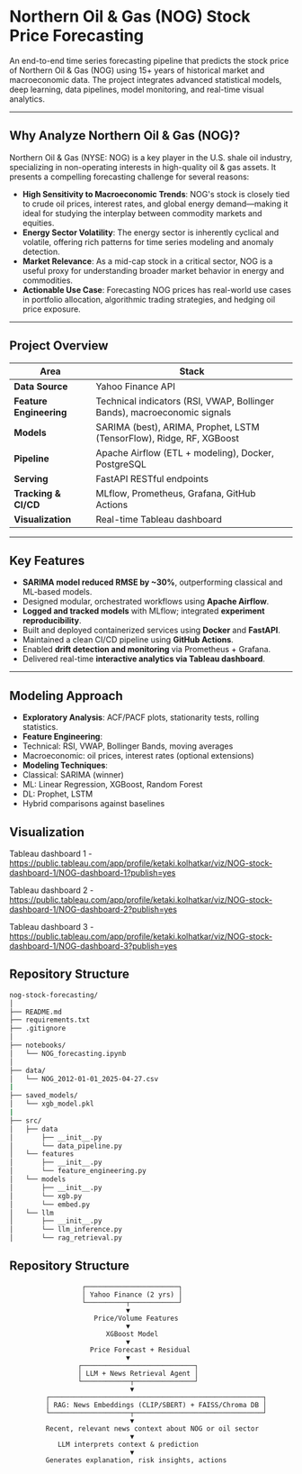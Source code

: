 # Northern Oil & Gas (NOG) Stock Price Forecasting

An end-to-end time series forecasting pipeline that predicts the stock price of Northern Oil & Gas (NOG) using 15+ years of historical market and macroeconomic data. The project integrates advanced statistical models, deep learning, data pipelines, model monitoring, and real-time visual analytics.

---

## Why Analyze Northern Oil & Gas (NOG)?

Northern Oil & Gas (NYSE: NOG) is a key player in the U.S. shale oil industry, specializing in non-operating interests in high-quality oil & gas assets. It presents a compelling forecasting challenge for several reasons:

- **High Sensitivity to Macroeconomic Trends**: NOG's stock is closely tied to crude oil prices, interest rates, and global energy demand—making it ideal for studying the interplay between commodity markets and equities.
- **Energy Sector Volatility**: The energy sector is inherently cyclical and volatile, offering rich patterns for time series modeling and anomaly detection.
- **Market Relevance**: As a mid-cap stock in a critical sector, NOG is a useful proxy for understanding broader market behavior in energy and commodities.
- **Actionable Use Case**: Forecasting NOG prices has real-world use cases in portfolio allocation, algorithmic trading strategies, and hedging oil price exposure.

---

## Project Overview

| Area | Stack |
|------|-------|
| **Data Source** | Yahoo Finance API |
| **Feature Engineering** | Technical indicators (RSI, VWAP, Bollinger Bands), macroeconomic signals |
| **Models** | SARIMA (best), ARIMA, Prophet, LSTM (TensorFlow), Ridge, RF, XGBoost |
| **Pipeline** | Apache Airflow (ETL + modeling), Docker, PostgreSQL |
| **Serving** | FastAPI RESTful endpoints |
| **Tracking & CI/CD** | MLflow, Prometheus, Grafana, GitHub Actions |
| **Visualization** | Real-time Tableau dashboard |

---

## Key Features

- **SARIMA model reduced RMSE by ~30%**, outperforming classical and ML-based models.
- Designed modular, orchestrated workflows using **Apache Airflow**.
- **Logged and tracked models** with MLflow; integrated **experiment reproducibility**.
- Built and deployed containerized services using **Docker** and **FastAPI**.
- Maintained a clean CI/CD pipeline using **GitHub Actions**.
- Enabled **drift detection and monitoring** via Prometheus + Grafana.
- Delivered real-time **interactive analytics via Tableau dashboard**.

---

## Modeling Approach

- **Exploratory Analysis**: ACF/PACF plots, stationarity tests, rolling statistics.
- **Feature Engineering**:
- Technical: RSI, VWAP, Bollinger Bands, moving averages
- Macroeconomic: oil prices, interest rates (optional extensions)
- **Modeling Techniques**:
- Classical: SARIMA (winner)
- ML: Linear Regression, XGBoost, Random Forest
- DL: Prophet, LSTM
- Hybrid comparisons against baselines

## Visualization
Tableau dashboard 1 - https://public.tableau.com/app/profile/ketaki.kolhatkar/viz/NOG-stock-dashboard-1/NOG-dashboard-1?publish=yes

Tableau dashboard 2 - https://public.tableau.com/app/profile/ketaki.kolhatkar/viz/NOG-stock-dashboard-1/NOG-dashboard-2?publish=yes

Tableau dashboard 3 - https://public.tableau.com/app/profile/ketaki.kolhatkar/viz/NOG-stock-dashboard-1/NOG-dashboard-3?publish=yes

## Repository Structure
```bash
nog-stock-forecasting/
│
├── README.md
├── requirements.txt
├── .gitignore
│
├── notebooks/
│   └── NOG_forecasting.ipynb    
│
├── data/  
│   └── NOG_2012-01-01_2025-04-27.csv                       
|
├── saved_models/  
│   └── xgb_model.pkl  
|
├── src/
│   ├── data
│       ├── __init__.py
│       └── data_pipeline.py 
│   └── features  
│       ├── __init__.py
│       └── feature_engineering.py 
│   └── models     
│       ├── __init__.py
│       └── xgb.py 
│       └── embed.py 
│   └── llm     
│       ├── __init__.py
│       └── llm_inference.py     
│       └── rag_retrieval.py   
```

## Repository Structure
                      ┌───────────────────────┐
                      │ Yahoo Finance (2 yrs) │
                      └──────────┬────────────┘
                                 ▼
                         Price/Volume Features
                                 ▼
                            XGBoost Model
                                 ▼
                        Price Forecast + Residual
                                 ▼
                     ┌────────────────────────────┐
                     │ LLM + News Retrieval Agent │
                     └────────────┬───────────────┘
                                  ▼
             ┌─────────────────────────────────────────────────────┐
             │ RAG: News Embeddings (CLIP/SBERT) + FAISS/Chroma DB │
             └────────────────────┬────────────────────────────────┘
                                  ▼
             Recent, relevant news context about NOG or oil sector
                                  ▼
                LLM interprets context & prediction
                                  ▼
             Generates explanation, risk insights, actions
